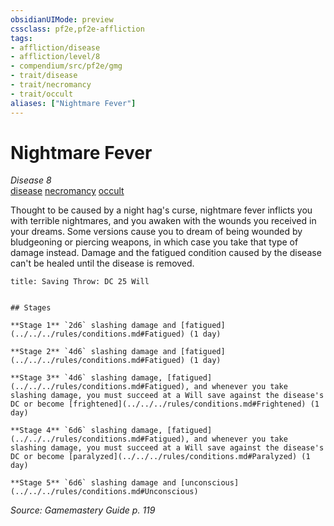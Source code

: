 ```yaml
---
obsidianUIMode: preview
cssclass: pf2e,pf2e-affliction
tags:
- affliction/disease
- affliction/level/8
- compendium/src/pf2e/gmg
- trait/disease
- trait/necromancy
- trait/occult
aliases: ["Nightmare Fever"]
---
```

# Nightmare Fever
*Disease 8*  
[disease](../../../rules/traits/disease.md)  [necromancy](../../../rules/traits/necromancy.md)  [occult](../../../rules/traits/occult.md)  

Thought to be caused by a night hag's curse, nightmare fever inflicts you with terrible nightmares, and you awaken with the wounds you received in your dreams. Some versions cause you to dream of being wounded by bludgeoning or piercing weapons, in which case you take that type of damage instead. Damage and the fatigued condition caused by the disease can't be healed until the disease is removed.

```ad-inline-affliction
title: Saving Throw: DC 25 Will


## Stages

**Stage 1** `2d6` slashing damage and [fatigued](../../../rules/conditions.md#Fatigued) (1 day)

**Stage 2** `4d6` slashing damage and [fatigued](../../../rules/conditions.md#Fatigued) (1 day)

**Stage 3** `4d6` slashing damage, [fatigued](../../../rules/conditions.md#Fatigued), and whenever you take slashing damage, you must succeed at a Will save against the disease's DC or become [frightened](../../../rules/conditions.md#Frightened) (1 day)

**Stage 4** `6d6` slashing damage, [fatigued](../../../rules/conditions.md#Fatigued), and whenever you take slashing damage, you must succeed at a Will save against the disease's DC or become [paralyzed](../../../rules/conditions.md#Paralyzed) (1 day)

**Stage 5** `6d6` slashing damage and [unconscious](../../../rules/conditions.md#Unconscious)
```

*Source: Gamemastery Guide p. 119*
